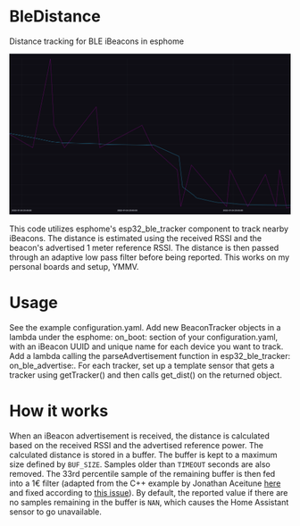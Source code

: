 # BleDistance
Distance tracking for BLE iBeacons in esphome

![Example screenshot](/screenshot.png)

This code utilizes esphome's esp32_ble_tracker component to track nearby iBeacons. The distance is estimated using the received RSSI and the beacon's advertised 1 meter reference RSSI. The distance is then passed through an adaptive low pass filter before being reported. This works on my personal boards and setup, YMMV.

# Usage
See the example configuration.yaml.
Add new BeaconTracker objects in a lambda under the esphome: on_boot: section of your configuration.yaml, with an iBeacon UUID and unique name for each device you want to track. Add a lambda calling the parseAdvertisement function in esp32_ble_tracker: on_ble_advertise:. For each tracker, set up a template sensor that gets a tracker using getTracker() and then calls get_dist() on the returned object.

# How it works
When an iBeacon advertisement is received, the distance is calculated based on the received RSSI and the advertised reference power. The calculated distance is stored in a buffer. The buffer is kept to a maximum size defined by `BUF_SIZE`. Samples older than `TIMEOUT` seconds are also removed. The 33rd percentile sample of the remaining buffer is then fed into a 1€ filter (adapted from the C++ example by Jonathan Aceitune [here](http://cristal.univ-lille.fr/~casiez/1euro/) and fixed according to [this issue](https://github.com/haimoz/SoftFilters/issues/1)). By default, the reported value if there are no samples remaining in the buffer is `NAN`, which causes the Home Assistant sensor to go unavailable.
